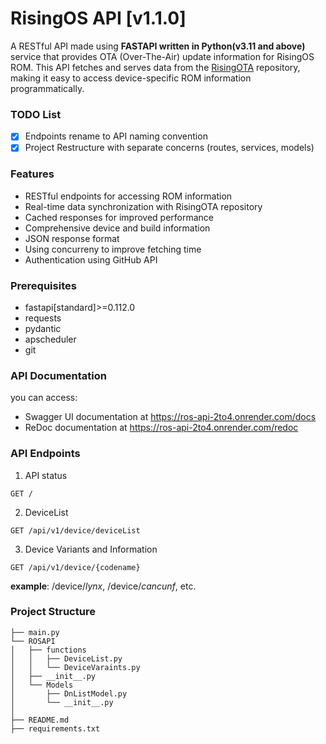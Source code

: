 # RisingOS API [v1.1.0]

A RESTful API made using **FASTAPI written in Python(v3.11 and above)** service that provides OTA (Over-The-Air) update information for RisingOS ROM. This API fetches and serves data from the [RisingOTA](https://github.com/RisingOSS-devices/android_vendor_RisingOTA) repository, making it easy to access device-specific ROM information programmatically.

### TODO List

- [x] Endpoints rename to API naming convention
- [x] Project Restructure with separate concerns (routes, services, models)

### Features

- RESTful endpoints for accessing ROM information
- Real-time data synchronization with RisingOTA repository
- Cached responses for improved performance
- Comprehensive device and build information
- JSON response format
- Using concurreny to improve fetching time
- Authentication using GitHub API

### Prerequisites

- fastapi[standard]>=0.112.0
- requests
- pydantic
- apscheduler
- git

### API Documentation

you can access:

- Swagger UI documentation at https://ros-api-2to4.onrender.com/docs
- ReDoc documentation at https://ros-api-2to4.onrender.com/redoc

### API Endpoints

1. API status
```
GET /
```

2. DeviceList
```
GET /api/v1/device/deviceList
```

3. Device Variants and Information
```
GET /api/v1/device/{codename}
```
**example**: /device/_lynx_, /device/_cancunf_, etc.

### Project Structure
```
├── main.py
└── ROSAPI
│   ├── functions
│   │   ├── DeviceList.py
│   │   └── DeviceVaraints.py
│   ├── __init__.py
│   └── Models
│       ├── DnListModel.py
│       └── __init__.py
│
├── README.md
├── requirements.txt
```
